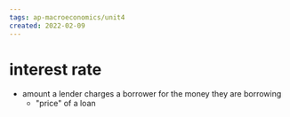 ```yaml
---
tags: ap-macroeconomics/unit4 
created: 2022-02-09
---
```


# interest rate

- amount a lender charges a borrower for the money they are borrowing
	- "price" of a loan

<!---->